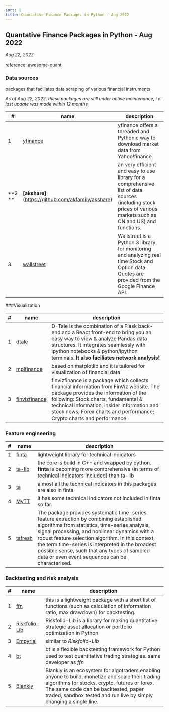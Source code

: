 ```yaml
---
sort: 1
title: Quantative Finance Packages in Python - Aug 2022
---
```



## Quantative Finance Packages in Python - Aug 2022

*Aug 22, 2022*

reference: [awesome-quant](https://github.com/wilsonfreitas/awesome-quant)


### Data sources

packages that faciliates data scraping of various financial instruments

*As of Aug 22, 2022, these packages are still under active maintenance, i.e. last update was made within 12 months*


|  # |name   |description   |
| ------------ | ------------ | ------------ |
|  1 |  [yfinance](https://github.com/ranaroussi/yfinance) |  yfinance offers a threaded and Pythonic way to download market data from Yahoo!finance. |
|  **2 **| **[akshare]**(https://github.com/akfamily/akshare)  | an very efficient and easy to use library for a comprehensive list  of data sources (including stock prices of various markets such as CN and US) and functions. |
|  3 | [wallstreet](https://github.com/mcdallas/wallstreet)  |  Wallstreet is a Python 3 library for monitoring and analyzing real time Stock and Option data. Quotes are provided from the Google Finance API. |

###Visualization

|  # |name   |description   |
| ------------ | ------------ | ------------ |
| 1  |[dtale](https://github.com/man-group/dtale)   | D-Tale is the combination of a Flask back-end and a React front-end to bring you an easy way to view & analyze Pandas data structures. It integrates seamlessly with ipython notebooks & python/ipython terminals.   **It also faciliates network analysis!**|
| 2 | [mplfinance](https://github.com/matplotlib/mplfinance)|  based on matplotlib and it is tailored for visualization of financial data |
| 3  |  [finvizfinance](https://github.com/lit26/finvizfinance) | finvizfinance is a package which collects financial information from FinViz website. The package provides the information of the following: Stock charts, fundamental & technical information, insider information and stock news; Forex charts and performance; Crypto charts and performance  |

### Feature engineering
|  # |name   |description   |
| ------------ | ------------ | ------------ |
|  1 |[finta](https://github.com/peerchemist/finta)   |  lightweight library for technical indicators |
|  2 |  [ta-lib](https://github.com/mrjbq7/ta-lib)|  the core is build in C++ and wrapped by python. **finta** is becoming more comprehensive (in terms of technical indicators included) than ta-lib | 
|  3 |  [ta](https://github.com/bukosabino/ta) | almost all the technical indicators in this packages are also in finta  |
|4|[MyTT](https://github.com/mpquant/MyTT/blob/ea4f14857ecc46a3739a75ce2e6974b9057a6102/MyTT.py#L32)|it has some technical indicators not included in finta so far.|
|5|[tsfresh](https://github.com/blue-yonder/tsfresh)|The package provides systematic time-series feature extraction by combining established algorithms from statistics, time-series analysis, signal processing, and nonlinear dynamics with a robust feature selection algorithm. In this context, the term time-series is interpreted in the broadest possible sense, such that any types of sampled data or even event sequences can be characterised.|


### Backtesting and risk analysis
|  # |name   |description   |
| ------------ | ------------ | ------------ |
|  1 |[ffn](https://github.com/pmorissette/ffn)   |  this is a lightweight package with a short list of functions (such as calculation of information ratio, max drawdown) for backtesting.  |
|  2 |[Riskfolio-Lib](https://github.com/dcajasn/Riskfolio-Lib)   | Riskfolio-Lib is a library for making quantitative strategic asset allocation or portfolio optimization in Python   |
|  3 |  [Empyrial](https://github.com/ssantoshp/Empyrial) | similar to  *Riskfolio-Lib*  |
|4|[bt](https://github.com/pmorissette/bt)|bt is a flexible backtesting framework for Python used to test quantitative trading strategies. same developer as *ffn*|
|5|[Blankly](https://github.com/Blankly-Finance/Blankly)|Blankly is an ecosystem for algotraders enabling anyone to build, monetize and scale their trading algorithms for stocks, crypto, futures or forex. The same code can be backtested, paper traded, sandbox tested and run live by simply changing a single line.|
